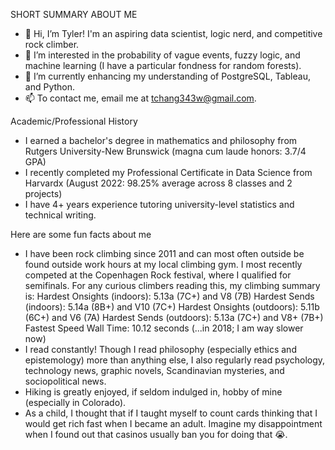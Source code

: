 SHORT SUMMARY ABOUT ME

- 👋 Hi, I’m Tyler! I'm an aspiring data scientist, logic nerd, and competitive rock climber.
- 👀 I’m interested in the probability of vague events, fuzzy logic, and machine learning (I have a particular fondness for random forests).
- 🌱 I’m currently enhancing my understanding of PostgreSQL, Tableau, and Python.
- 📫 To contact me, email me at tchang343w@gmail.com. 

Academic/Professional History

- I earned a bachelor's degree in mathematics and philosophy from Rutgers University-New Brunswick (magna cum laude honors: 3.7/4 GPA)
- I recently completed my Professional Certificate in Data Science from Harvardx (August 2022: 98.25% average across 8 classes and 2 projects)
- I have 4+ years experience tutoring university-level statistics and technical writing.

Here are some fun facts about me

- I have been rock climbing since 2011 and can most often outside be found outside work hours at my local climbing gym. I most recently competed at the Copenhagen Rock festival, where I qualified for semifinals. For any curious climbers reading this, my climbing summary is:
  Hardest Onsights (indoors): 5.13a (7C+) and V8 (7B)
  Hardest Sends (indoors): 5.14a (8B+) and V10 (7C+)
  Hardest Onsights (outdoors): 5.11b (6C+) and V6 (7A)
  Hardest Sends (outdoors): 5.13a (7C+) and V8+ (7B+)
  Fastest Speed Wall Time: 10.12 seconds (...in 2018; I am way slower now)
- I read constantly! Though I read philosophy (especially ethics and epistemology) more than anything else, I also regularly read psychology, technology news, graphic novels, Scandinavian mysteries, and sociopolitical news.
- Hiking is greatly enjoyed, if seldom indulged in, hobby of mine (especially in Colorado).
- As a child, I thought that if I taught myself to count cards thinking that I would get rich fast when I became an adult. Imagine my disappointment when I found out that casinos usually ban you for doing that 😭.
